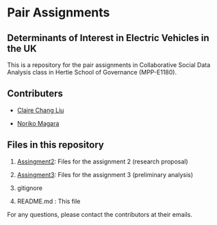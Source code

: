 # Pair Assignments
## Determinants of Interest in Electric Vehicles in the UK

This is a repository for the pair assignments in Collaborative Social Data Analysis class in Hertie School of Governance (MPP-E1180).

## Contributers

* <a href="mailto:cl1007@georgetown.edu">Claire Chang Liu</a>

* <a href="mailto:norikomagara@gmail.com">Noriko Magara</a>

## Files in this repository

1. [Assingment2](https://github.com/bctclc/Collaborative-Data-Analysis-Assignment2/tree/master/Assignment2): Files for the assignment 2 (research proposal)

2. [Assingment3](https://github.com/bctclc/Collaborative-Data-Analysis-Assignment2/tree/master/Assignment3): Files for the assignment 3 (preliminary analysis)

3. gitignore

4. README.md : This file


For any questions, please contact the contributors at their emails.
